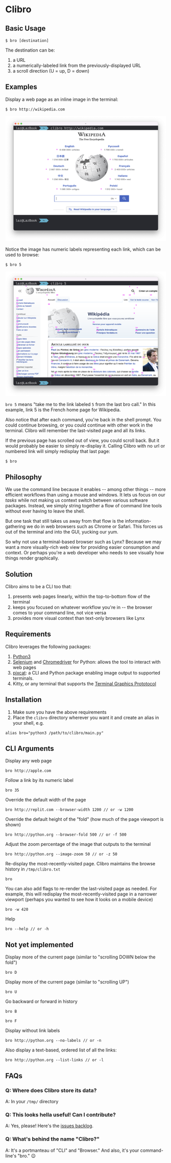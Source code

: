 # Clibro

## Basic Usage

```
$ bro [destination]
```

The destination can be:

1. a URL
2. a numerically-labeled link from the previously-displayed URL
3. a scroll direction (U = up, D = down)

## Examples

Display a web page as an inline image in the terminal:

```
$ bro http://wikipedia.com
```
![Screenshot of a Clibro page by URL](/screenshots/clibro-by-url.png)

Notice the image has numeric labels representing each link, which can be used to browse:

```
$ bro 5
```
![Screenshot of a Clibro page by label](/screenshots/clibro-by-label.png)

`bro 5` means "take me to the link labeled `5` from the last bro call." In this example, link 5 is the French home page for Wikipedia.

Also notice that after each command, you're back in the shell prompt. You could continue browsing, or you could continue with other work in the terminal. Clibro will remember the last-visited page and all its links.

If the previous page has scrolled out of view, you could scroll back. But it would probably be easier to simply re-display it. Calling Clibro with no url or numbered link will simply redisplay that last page:

```
$ bro
```

## Philosophy

We use the command line because it enables -- among other things -- more efficient workflows than using a mouse and windows. It lets us focus on our *tasks* while not making us context switch between various software packages. Instead, we simply string together a flow of command line tools without ever having to leave the shell.

But one task that still takes us away from that flow is the information-gathering we do in web browsers such as Chrome or Safari. This forces us out of the terminal and into the GUI, yucking our yum.

So why not use a terminal-based browser such as Lynx? Because we may want a more visually-rich web view for providing easier consumption and context. Or perhaps you're a web developer who needs to see visually how things render graphically.

## Solution

Clibro aims to be a CLI too that:

1. presents web pages linearly, within the top-to-bottom flow of the terminal
2. keeps you focused on whatever workflow you're in -- the browser comes to your command line, not vice versa
3. provides more visual context than text-only browsers like Lynx

## Requirements

Clibro leverages the following packages:

1. [Python3](https://www.python.org/downloads/)
2. [Selenium](https://selenium-python.readthedocs.io/installation.html) and [Chromedriver](https://chromedriver.chromium.org/getting-started) for Python: allows the tool to interact with web pages
3. [pixcat](https://github.com/mirukana/pixcat): a CLI and Python package enabling image output to supported terminals.
4. Kitty, or any terminal that supports the [Terminal Graphics Prototocol](https://sw.kovidgoyal.net/kitty/graphics-protocol/)

## Installation

1. Make sure you have the above requirements
2. Place the `clibro` directory wherever you want it and create an alias in your shell, e.g.
```
alias bro="python3 /path/to/clibro/main.py"
```

## CLI Arguments

Display any web page
```
bro http://apple.com
```

Follow a link by its numeric label
```
bro 35
```

Override the default width of the page
```
bro http://replit.com --browser-width 1200 // or -w 1200
```

Override the default height of the "fold" (how much of the page viewport is shown)
```
bro http://python.org --browser-fold 500 // or -f 500
```

Adjust the zoom percentage of the image that outputs to the terminal
```
bro http://python.org --image-zoom 50 // or -z 50
```

Re-display the most-recently-visited page. Clibro maintains the browse history in `/tmp/clibro.txt`
```
bro
```
You can also add flags to re-render the last-visited page as needed. For example, this will redisplay the most-recently-visited page in a narrower viewport (perhaps you wanted to see how it looks on a mobile device)
```
bro -w 420
```
Help
```
bro --help // or -h
```

## Not yet implemented

Display more of the current page (similar to "scrolling DOWN below the fold")
```
bro D
```

Display more of the current page (similar to "scrolling UP")
```
bro U
```

Go backward or forward in history
```
bro B
```
```
bro F 
```

Display without link labels
```
bro http://python.org --no-labels // or -n
```

Also display a text-based, ordered list of all the links:
```
bro http://python.org --list-links // or -l
```

## FAQs

### Q: Where does Clibro store its data?
A: In your `/tmp/` directory

### Q: This looks hella useful! Can I contribute?
A: Yes, please! Here's the [issues backlog](https://github.com/oaklandgit/clibro/issues).

### Q: What's behind the name "Clibro?"
A: It's a portmanteau of "CLI" and "Browser." And also, it's your command-line's "bro." 😉
